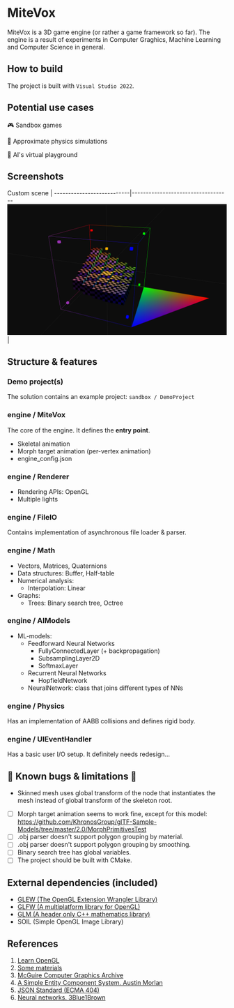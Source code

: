 
# MiteVox

MiteVox is a 3D game engine (or rather a game framework so far). 
The engine is a result of experiments in Computer Graghics, Machine Learning and Computer Science in general.

## How to build
The project is built with ``Visual Studio 2022``.

## Potential use cases
:video_game: Sandbox games

:rocket: Approximate physics simulations

:robot: AI's virtual playground

## Screenshots
Custom scene               | 
---------------------------|-----------------------------------
![](docs/mitevox_demo.png) | 

## Structure & features

### Demo project(s)
The solution contains an example project: `sandbox / DemoProject`

### engine / MiteVox
The core of the engine. It defines the **entry point**.
- Skeletal animation
- Morph target animation (per-vertex animation)
- engine_config.json

### engine / Renderer
- Rendering APIs: OpenGL
- Multiple lights

### engine / FileIO
Contains implementation of asynchronous file loader & parser.

### engine / Math
- Vectors, Matrices, Quaternions
- Data structures: Buffer, Half-table
- Numerical analysis:
  - Interpolation: Linear
- Graphs:
  - Trees: Binary search tree, Octree

### engine / AIModels
- ML-models:
  - Feedforward Neural Networks
    - FullyConnectedLayer (+ backpropagation)
    - SubsamplingLayer2D
    - SoftmaxLayer
  - Recurrent Neural Networks
    - HopfieldNetwork
  - NeuralNetwork: class that joins different types of NNs

### engine / Physics
Has an implementation of AABB collisions and defines rigid body.

### engine / UIEventHandler
Has a basic user I/O setup. It definitely needs redesign...

## :bug: Known bugs & limitations :bug:
- Skinned mesh uses global transform of the node that instantiates the mesh instead of global transform of the skeleton root.
- [ ] Morph target animation seems to work fine, except for this model: https://github.com/KhronosGroup/glTF-Sample-Models/tree/master/2.0/MorphPrimitivesTest
- [ ] .obj parser doesn't support polygon grouping by material.
- [ ] .obj parser doesn't support polygon grouping by smoothing.
- [ ] Binary search tree has global variables.
- [ ] The project should be built with CMake.

## External dependencies (included)
- [GLEW (The OpenGL Extension Wrangler Library)](https://github.com/nigels-com/glew)
- [GLFW (A multiplatform library for OpenGL)](https://github.com/glfw/glfw)
- [GLM (A header only C++ mathematics library)](https://github.com/g-truc/glm)
- SOIL (Simple OpenGL Image Library)

## References
1. [Learn OpenGL](https://learnopengl.com)
2. [Some materials](http://www.it.hiof.no/~borres/j3d/explain/light/p-materials.html)
3. [McGuire Computer Graphics Archive](https://casual-effects.com/g3d/data10/index.html)
4. [A Simple Entity Component System. Austin Morlan](https://austinmorlan.com/posts/entity_component_system)
5. [JSON Standard (ECMA 404)](https://www.ecma-international.org/publications-and-standards/standards/ecma-404/)
6. [Neural networks. 3Blue1Brown](https://www.youtube.com/watch?v=aircAruvnKk&list=PLZHQObOWTQDNU6R1_67000Dx_ZCJB-3pi)

